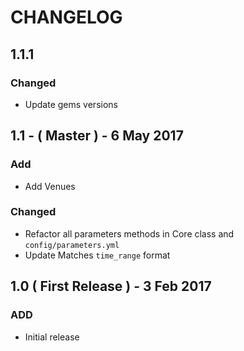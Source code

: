 # CHANGELOG

## 1.1.1

### Changed
- Update gems versions

## 1.1 - ( Master ) - 6 May 2017

### Add
- Add Venues

### Changed
- Refactor all parameters methods in Core class and `config/parameters.yml`
- Update Matches `time_range` format

## 1.0 ( First Release ) - 3 Feb 2017

### ADD
- Initial release
